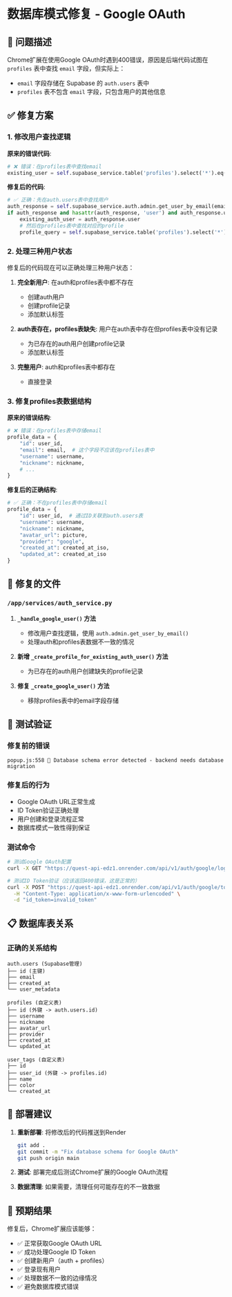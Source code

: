 # 数据库模式修复 - Google OAuth

## 🐛 问题描述

Chrome扩展在使用Google OAuth时遇到400错误，原因是后端代码试图在 `profiles` 表中查找 `email` 字段，但实际上：

- `email` 字段存储在 Supabase 的 `auth.users` 表中
- `profiles` 表不包含 `email` 字段，只包含用户的其他信息

## ✅ 修复方案

### 1. 修改用户查找逻辑

**原来的错误代码**:
```python
# ❌ 错误：在profiles表中查找email
existing_user = self.supabase_service.table('profiles').select('*').eq('email', email).execute()
```

**修复后的代码**:
```python
# ✅ 正确：先在auth.users表中查找用户
auth_response = self.supabase_service.auth.admin.get_user_by_email(email)
if auth_response and hasattr(auth_response, 'user') and auth_response.user:
    existing_auth_user = auth_response.user
    # 然后在profiles表中查找对应的profile
    profile_query = self.supabase_service.table('profiles').select('*').eq('id', user_id).execute()
```

### 2. 处理三种用户状态

修复后的代码现在可以正确处理三种用户状态：

1. **完全新用户**: 在auth和profiles表中都不存在
   - 创建auth用户
   - 创建profile记录
   - 添加默认标签

2. **auth表存在，profiles表缺失**: 用户在auth表中存在但profiles表中没有记录
   - 为已存在的auth用户创建profile记录
   - 添加默认标签

3. **完整用户**: auth和profiles表中都存在
   - 直接登录

### 3. 修复profiles表数据结构

**原来的错误结构**:
```python
# ❌ 错误：在profiles表中存储email
profile_data = {
    "id": user_id,
    "email": email,  # 这个字段不应该在profiles表中
    "username": username,
    "nickname": nickname,
    # ...
}
```

**修复后的正确结构**:
```python
# ✅ 正确：不在profiles表中存储email
profile_data = {
    "id": user_id,  # 通过ID关联到auth.users表
    "username": username,
    "nickname": nickname,
    "avatar_url": picture,
    "provider": "google",
    "created_at": created_at_iso,
    "updated_at": created_at_iso
}
```

## 🔄 修复的文件

### `/app/services/auth_service.py`

1. **`_handle_google_user()` 方法**
   - 修改用户查找逻辑，使用 `auth.admin.get_user_by_email()` 
   - 处理auth和profiles表数据不一致的情况

2. **新增 `_create_profile_for_existing_auth_user()` 方法**
   - 为已存在的auth用户创建缺失的profile记录

3. **修复 `_create_google_user()` 方法**
   - 移除profiles表中的email字段存储

## 🧪 测试验证

### 修复前的错误
```
popup.js:558 🚨 Database schema error detected - backend needs database migration
```

### 修复后的行为
- Google OAuth URL正常生成
- ID Token验证正确处理
- 用户创建和登录流程正常
- 数据库模式一致性得到保证

### 测试命令
```bash
# 测试Google OAuth配置
curl -X GET "https://quest-api-edz1.onrender.com/api/v1/auth/google/login"

# 测试ID Token验证（应该返回400错误，这是正常的）
curl -X POST "https://quest-api-edz1.onrender.com/api/v1/auth/google/token" \
  -H "Content-Type: application/x-www-form-urlencoded" \
  -d "id_token=invalid_token"
```

## 📋 数据库表关系

### 正确的关系结构

```
auth.users (Supabase管理)
├── id (主键)
├── email
├── created_at
└── user_metadata

profiles (自定义表)
├── id (外键 -> auth.users.id)
├── username
├── nickname
├── avatar_url
├── provider
├── created_at
└── updated_at

user_tags (自定义表)
├── id
├── user_id (外键 -> profiles.id)
├── name
├── color
└── created_at
```

## 🚀 部署建议

1. **重新部署**: 将修改后的代码推送到Render
   ```bash
   git add .
   git commit -m "Fix database schema for Google OAuth"
   git push origin main
   ```

2. **测试**: 部署完成后测试Chrome扩展的Google OAuth流程

3. **数据清理**: 如果需要，清理任何可能存在的不一致数据

## 🔮 预期结果

修复后，Chrome扩展应该能够：

- ✅ 正常获取Google OAuth URL
- ✅ 成功处理Google ID Token
- ✅ 创建新用户（auth + profiles）
- ✅ 登录现有用户
- ✅ 处理数据不一致的边缘情况
- ✅ 避免数据库模式错误
